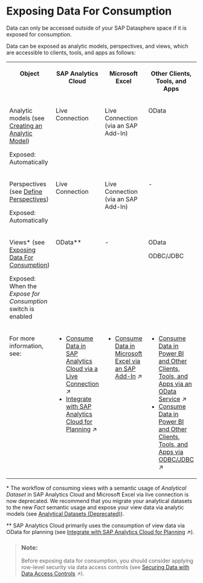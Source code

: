 <!-- loio40ec77ec24f244279a81448969a7e769 -->

# Exposing Data For Consumption

Data can only be accessed outside of your SAP Datasphere space if it is exposed for consumption.

Data can be exposed as analytic models, perspectives, and views, which are accessible to clients, tools, and apps as follows:


<table>
<tr>
<th valign="top">

Object

</th>
<th valign="top">

SAP Analytics Cloud

</th>
<th valign="top">

Microsoft Excel

</th>
<th valign="top">

Other Clients, Tools, and Apps

</th>
</tr>
<tr>
<td valign="top">

Analytic models \(see [Creating an Analytic Model](creating-an-analytic-model-e5fbe9e.md)\)

Exposed: Automatically

</td>
<td valign="top">

Live Connection

</td>
<td valign="top">

Live Connection \(via an SAP Add-In\)

</td>
<td valign="top">

OData

</td>
</tr>
<tr>
<td valign="top">

Perspectives \(see [Define Perspectives](../Buisiness-Builder/define-perspectives-ce26fd3.md)\)

Exposed: Automatically

</td>
<td valign="top">

Live Connection

</td>
<td valign="top">

Live Connection \(via an SAP Add-In\)

</td>
<td valign="top">

\-

</td>
</tr>
<tr>
<td valign="top">

Views\* \(see [Exposing Data For Consumption](exposing-data-for-consumption-40ec77e.md)\)

Exposed: When the *Expose for Consumption* switch is enabled

</td>
<td valign="top">

OData\*\*

</td>
<td valign="top">

\-

</td>
<td valign="top">

OData

ODBC/JDBC

</td>
</tr>
<tr>
<td valign="top">

For more information, see:

</td>
<td valign="top">

-   [Consume Data in SAP Analytics Cloud via a Live Connection](https://help.sap.com/viewer/43509d67b8b84e66a30851e832f66911/cloud/en-US/a2c5486c03174620be9de3c8c769ce54.html "You can create a live connection from SAP Analytics Cloud to SAP Datasphere and consume data exposed as analytic models and perspectives to create stories and analytic applications.") :arrow_upper_right:
-   [Integrate with SAP Analytics Cloud for Planning](https://help.sap.com/viewer/43509d67b8b84e66a30851e832f66911/cloud/en-US/f589cdea41674badaecfa1bf02571b6f.html "SAP Datasphere integrates with SAP Analytics Cloud to act as a data source for loading actuals or external data into a planning model, and can also persist your planning data and combine it with live actuals or other data as appropriate.") :arrow_upper_right:



</td>
<td valign="top">

-   [Consume Data in Microsoft Excel via an SAP Add-In](https://help.sap.com/viewer/43509d67b8b84e66a30851e832f66911/cloud/en-US/ef6e226fc32e48a5b3655fdb1102c0d5.html "You can create a live connection from SAP Analytics Cloud to SAP Datasphere and consume data exposed as analytic models and perspectives in Microsoft Excel, via the SAP Analytics Cloud, add-in for Microsoft Excel.") :arrow_upper_right:



</td>
<td valign="top">

-   [Consume Data in Power BI and Other Clients, Tools, and Apps via an OData Service](https://help.sap.com/viewer/43509d67b8b84e66a30851e832f66911/cloud/en-US/add771abf6f54c9d8de4c7e470a0e6f0.html "You can consume data exposed as views in Microsoft Power BI and other third-party clients, tools, and apps via the OData API.") :arrow_upper_right:
-   [Consume Data in Power BI and Other Clients, Tools, and Apps via ODBC/JDBC](https://help.sap.com/viewer/43509d67b8b84e66a30851e832f66911/cloud/en-US/4db6f5a329af44509ae422ad707877b2.html "You can consume data exposed as views in Microsoft Power BI and other third-party clients, tools, and apps via an Open SQL schema and ODBC/JDBC.") :arrow_upper_right:



</td>
</tr>
</table>

\* The workflow of consuming views with a semantic usage of *Analytical Dataset* in SAP Analytics Cloud and Microsoft Excel via live connection is now deprecated. We recommend that you migrate your analytical datasets to the new *Fact* semantic usage and expose your view data via analytic models \(see [Analytical Datasets \(Deprecated\)](analytical-datasets-deprecated-70dab71.md)\).

\*\* SAP Analytics Cloud primarily uses the consumption of view data via OData for planning \(see [Integrate with SAP Analytics Cloud for Planning](https://help.sap.com/viewer/43509d67b8b84e66a30851e832f66911/cloud/en-US/f589cdea41674badaecfa1bf02571b6f.html "SAP Datasphere integrates with SAP Analytics Cloud to act as a data source for loading actuals or external data into a planning model, and can also persist your planning data and combine it with live actuals or other data as appropriate.") :arrow_upper_right:\).

> ### Note:  
> Before exposing data for consumption, you should consider applying row-level security via data access controls \(see [Securing Data with Data Access Controls](https://help.sap.com/viewer/9f36ca35bc6145e4acdef6b4d852d560/DEV_CURRENT/en-US/a032e51c730147c7a1fcac125b4cfe14.html "Users with a space administrator role can create data access controls to allow modelers to apply row-level security to Data Builder and Business Builder objects. Once a data access control is applied to an object, any user viewing its data either directly or via an object using it as a source, will see only those records they are authorized to view, based on the specified criteria.") :arrow_upper_right:\).

